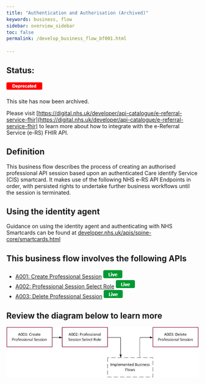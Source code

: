 ```yaml
---
title: "Authentication and Authorisation (Archived)"
keywords: business, flow
sidebar: overview_sidebar
toc: false
permalink: /develop_business_flow_bf001.html

---
```


## Status:

![Deprecated](images/icons/api_deprecated.png)

This site has now been archived.

Please visit [https://digital.nhs.uk/developer/api-catalogue/e-referral-service-fhir](https://digital.nhs.uk/developer/api-catalogue/e-referral-service-fhir) to learn more about how to integrate with the e-Referral Service (e-RS) FHIR API.

## Definition

This business flow describes the process of creating an authorised professional API session based upon an authenticated Care identify Service (CIS) smartcard. It makes use of the following NHS e-RS API Endpoints in order, with persisted rights to undertake further business workflows until the session is terminated.

## Using the identity agent
Guidance on using the identity agent and authenticating with NHS Smartcards can be found at [developer.nhs.uk/apis/spine-core/smartcards.html](https://developer.nhs.uk/apis/spine-core/smartcards.html)

## This business flow involves the following APIs

* [A001: Create Professional Session](explore_endpoint_a001.html) ![Live](images/icons/api_live.png)
* [A002: Professional Session Select Role](explore_endpoint_a002.html) ![Live](images/icons/api_live.png)
* [A003: Delete Professional Session](explore_endpoint_a003.html) ![Live](images/icons/api_live.png)

## Review the diagram below to learn more

![BF001: Authentication and Authorisation](images/develop/BF001-Auth.jpg)
